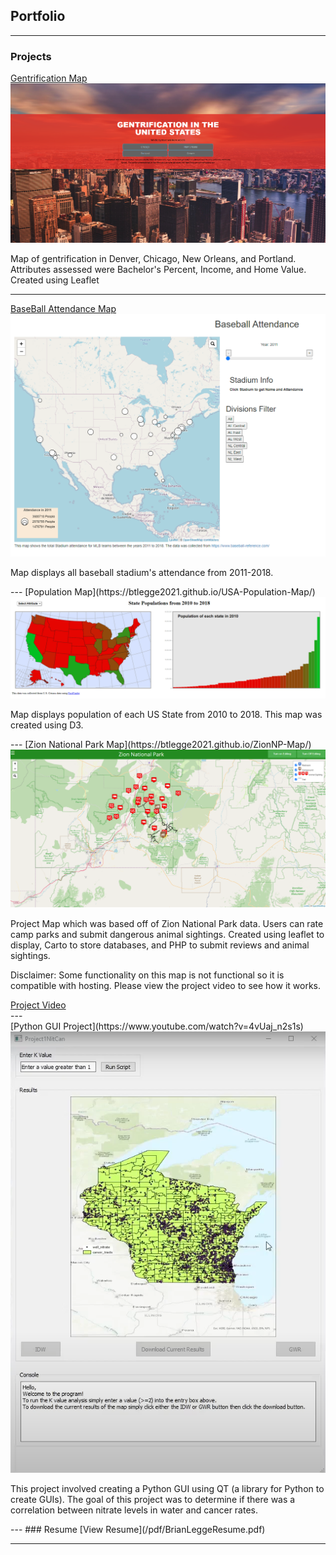 ## Portfolio

---

### Projects

[Gentrification Map](https://btlegge2021.github.io/Gentrification-Map/)
<img src="images/Landing Page.PNG?raw=true"/>
<p>Map of gentrification in Denver, Chicago, New Orleans, and Portland. Attributes assessed were Bachelor's Percent, Income, and Home Value. Created using Leaflet</p>

---
[BaseBall Attendance Map](https://btlegge2021.github.io/BaseBall-Attendence/)
<img src="images/HomePage.PNG?raw=true"/>
<p>Map displays all baseball stadium's attendance from 2011-2018.</p>
---
[Population Map](https://btlegge2021.github.io/USA-Population-Map/)
<img src="images/Population Map.PNG?raw=true"/>
<p>Map displays population of each US State from 2010 to 2018. This map was created using D3.</p>
---
[Zion National Park Map](https://btlegge2021.github.io/ZionNP-Map/)
<img src="images/ZNPHome.png?raw=true"/>
<p>Project Map which was based off of Zion National Park data. Users can rate camp parks and submit dangerous animal sightings. Created using leaflet to display, Carto to store databases, and PHP to submit reviews and animal sightings.</p>
<P>Disclaimer: Some functionality on this map is not functional so it is compatible with hosting. Please view the project video to see how it works.</p>
<a href="https://www.youtube.com/watch?v=dQNZipvgGHk">Project Video</a>
<br>
---
<br>
[Python GUI Project](https://www.youtube.com/watch?v=4vUaj_n2s1s)
<img src="images/PythonGUI.png?raw=true"/>
<p>This project involved creating a Python GUI using QT (a library for Python to create GUIs). The goal of this project was to determine if there was a correlation between nitrate levels in water and cancer rates.</p>
---
### Resume
[View Resume](/pdf/BrianLeggeResume.pdf)

<!-- ### Category Name 2

- [Project 1 Title](http://example.com/)
- [Project 2 Title](http://example.com/)
- [Project 3 Title](http://example.com/)
- [Project 4 Title](http://example.com/)
- [Project 5 Title](http://example.com/)

--- -->




---
<!-- <p style="font-size:11px">Page template forked from <a href="https://github.com/evanca/quick-portfolio">evanca</a></p> -->
<!-- Remove above link if you don't want to attibute -->
